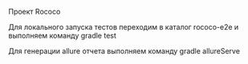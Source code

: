 Проект Rococo

Для локального запуска тестов переходим в каталог rococo-e2e и выполняем команду gradle test


Для генерации allure отчета выполняем команду
gradle allureServe